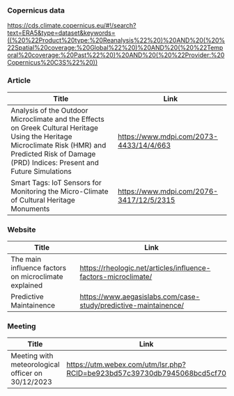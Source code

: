 ### Copernicus data
https://cds.climate.copernicus.eu/#!/search?text=ERA5&type=dataset&keywords=((%20%22Product%20type:%20Reanalysis%22%20)%20AND%20(%20%22Spatial%20coverage:%20Global%22%20)%20AND%20(%20%22Temporal%20coverage:%20Past%22%20)%20AND%20(%20%22Provider:%20Copernicus%20C3S%22%20))

### Article
| Title  |   Link  |
| ----- |  ------ |
|Analysis of the Outdoor Microclimate and the Effects on Greek Cultural Heritage Using the Heritage Microclimate Risk (HMR) and Predicted Risk of Damage (PRD) Indices: Present and Future Simulations |  https://www.mdpi.com/2073-4433/14/4/663|
|Smart Tags: IoT Sensors for Monitoring the Micro-Climate of Cultural Heritage Monuments |  https://www.mdpi.com/2076-3417/12/5/2315|

### Website
| Title | Link  |
| ----- | ----- |
| The main influence factors on microclimate explained | https://rheologic.net/articles/influence-factors-microclimate/ |
| Predictive Maintainence |  https://www.aegasislabs.com/case-study/predictive-maintainence/  |

### Meeting
| Title | Link |
| ----- | ---- |
| Meeting with meteorological officer on 30/12/2023 | https://utm.webex.com/utm/lsr.php?RCID=be923bd57c39730db7945068bcd5cf70 |
